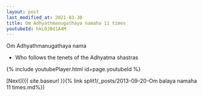 ```yaml
---
layout: post
last_modified_at: 2021-03-30
title: Om Adhyathmanugathaya namaha 11 times
youtubeId: hkLOJBd1A4M
---
```

 
 
Om Adhyathmanugathaya nama 
 
 -  Who follows the tenets of the Adhyatma shastras 
 
  
 
  
 
 
 
 
 
 


{% include youtubePlayer.html id=page.youtubeId %}
 
[Next]({{ site.baseurl }}{% link  split1/_posts/2013-09-20-Om balaya namaha 11 times.md%})
 
